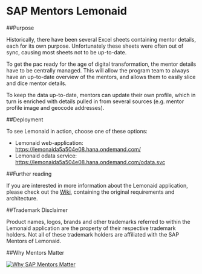 # SAP Mentors Lemonaid

##Purpose

Historically, there have been several Excel sheets containing mentor details, each for its own purpose. Unfortunately these sheets were often out of sync, causing most sheets not to be up-to-date. 

To get the pac ready for the age of digital transformation, the mentor details have to be centrally managed. This will allow the program team to always have an up-to-date overview of the mentors, and allows them to easily slice and dice mentor details. 

To keep the data up-to-date, mentors can update their own profile, which in turn is enriched with details pulled in from several sources (e.g. mentor profile image and geocode addresses).

##Deployment

To see Lemonaid in action, choose one of these options:

* Lemonaid web-application: https://lemonaida5a504e08.hana.ondemand.com/
* Lemonaid odata service: https://lemonaida5a504e08.hana.ondemand.com/odata.svc

##Further reading

If you are interested in more information about the Lemonaid application, please check out the [Wiki](https://github.com/sapmentors/lemonaid/wiki), containing the original requirements and architecture.

##Trademark Disclaimer

Product names, logos, brands and other trademarks referred to within the Lemonaid application are the property of their respective trademark holders. Not all of these trademark holders are affiliated with the SAP Mentors of Lemonaid.

##Why Mentors Matter

[![Why SAP Mentors Matter](http://img.youtube.com/vi/2s06k_wedrI/0.jpg)](https://www.youtube.com/watch?v=wJj7WlKFXao "Why SAP Mentors Matter")
